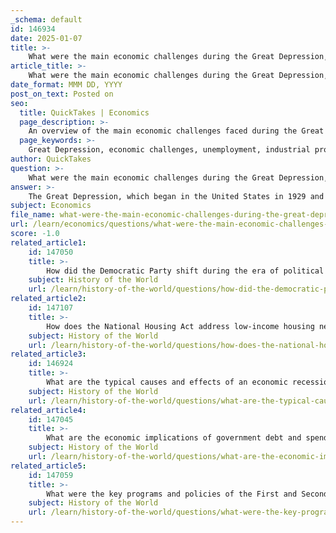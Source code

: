 ```yaml
---
_schema: default
id: 146934
date: 2025-01-07
title: >-
    What were the main economic challenges during the Great Depression, and what recovery efforts were implemented?
article_title: >-
    What were the main economic challenges during the Great Depression, and what recovery efforts were implemented?
date_format: MMM DD, YYYY
post_on_text: Posted on
seo:
  title: QuickTakes | Economics
  page_description: >-
    An overview of the main economic challenges faced during the Great Depression and the recovery efforts implemented through the New Deal, highlighting the impact on unemployment, industrial production, and financial stability.
  page_keywords: >-
    Great Depression, economic challenges, unemployment, industrial production, deflation, financial panics, New Deal, recovery efforts, Franklin D. Roosevelt, public works programs, financial reforms, Agricultural Adjustment Act, Social Security Act, regulatory agencies, Tennessee Valley Authority, economic stability
author: QuickTakes
question: >-
    What were the main economic challenges during the Great Depression, and what recovery efforts were implemented?
answer: >-
    The Great Depression, which began in the United States in 1929 and lasted throughout the 1930s, was marked by several significant economic challenges and led to a series of recovery efforts, primarily through the New Deal programs implemented by President Franklin D. Roosevelt.\n\n### Main Economic Challenges\n\n1. **Severe Unemployment**: At the height of the Great Depression, over one-quarter of the American workforce was unemployed. This drastic rise in unemployment was a direct result of declining industrial production and consumer demand.\n\n2. **Decline in Industrial Production**: Industrial output in the United States fell by approximately 47% from its peak, leading to widespread business failures and bankruptcies.\n\n3. **Deflation**: The economy experienced acute deflation, which further exacerbated the economic downturn as prices fell, leading to reduced consumer spending and investment.\n\n4. **Financial Panics**: The stock market crash of October 1929 triggered a series of bank failures and financial panics, which eroded public confidence in the financial system and led to a contraction in credit.\n\n5. **Global Economic Impact**: The Great Depression was not confined to the United States; it had a worldwide impact, with many countries experiencing similar declines in output and increases in unemployment. The gold standard contributed to the transmission of the American downturn to other economies.\n\n### Recovery Efforts\n\nIn response to the economic crisis, the U.S. government implemented a series of recovery efforts known as the New Deal, which included:\n\n1. **Public Works Programs**: Initiatives such as the Civilian Conservation Corps (CCC) and the Works Progress Administration (WPA) were established to create jobs through public works projects, including infrastructure development.\n\n2. **Financial Reforms**: The Glass-Steagall Act was enacted to regulate the banking industry and prevent the kind of speculative practices that contributed to the crash. The Securities and Exchange Commission (SEC) was also created to oversee the stock market and protect investors.\n\n3. **Agricultural Support**: The Agricultural Adjustment Act aimed to raise crop prices by paying farmers to reduce production, thereby stabilizing the agricultural sector.\n\n4. **Social Welfare Programs**: The Social Security Act established a safety net for the elderly and unemployed, providing financial assistance and unemployment insurance.\n\n5. **Regulatory Agencies**: The National Recovery Administration (NRA) was created to stimulate business recovery through fair-practice codes, although it faced criticism and legal challenges.\n\n6. **Infrastructure Development**: The Tennessee Valley Authority (TVA) was established to provide electricity and improve the quality of life in the Tennessee Valley through the construction of dams and power plants.\n\nThese recovery efforts were aimed at restoring economic stability, reducing unemployment, and providing relief to those affected by the economic downturn. The New Deal fundamentally reshaped the role of the federal government in the economy and laid the groundwork for future social welfare policies.\n\nIn summary, the Great Depression presented profound economic challenges, including high unemployment, declining industrial output, and financial instability. The New Deal programs implemented by FDR were crucial in addressing these challenges and facilitating economic recovery.
subject: Economics
file_name: what-were-the-main-economic-challenges-during-the-great-depression-and-what-recovery-efforts-were-implemented.md
url: /learn/economics/questions/what-were-the-main-economic-challenges-during-the-great-depression-and-what-recovery-efforts-were-implemented
score: -1.0
related_article1:
    id: 147050
    title: >-
        How did the Democratic Party shift during the era of political polarization, particularly among Southern Democrats?
    subject: History of the World
    url: /learn/history-of-the-world/questions/how-did-the-democratic-party-shift-during-the-era-of-political-polarization-particularly-among-southern-democrats
related_article2:
    id: 147107
    title: >-
        How does the National Housing Act address low-income housing needs?
    subject: History of the World
    url: /learn/history-of-the-world/questions/how-does-the-national-housing-act-address-lowincome-housing-needs
related_article3:
    id: 146924
    title: >-
        What are the typical causes and effects of an economic recession, and how does the government usually respond?
    subject: History of the World
    url: /learn/history-of-the-world/questions/what-are-the-typical-causes-and-effects-of-an-economic-recession-and-how-does-the-government-usually-respond
related_article4:
    id: 147045
    title: >-
        What are the economic implications of government debt and spending controversies?
    subject: History of the World
    url: /learn/history-of-the-world/questions/what-are-the-economic-implications-of-government-debt-and-spending-controversies
related_article5:
    id: 147059
    title: >-
        What were the key programs and policies of the First and Second New Deal?
    subject: History of the World
    url: /learn/history-of-the-world/questions/what-were-the-key-programs-and-policies-of-the-first-and-second-new-deal
---
```


&nbsp;
